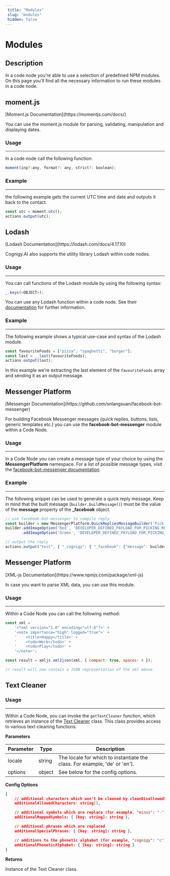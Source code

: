 ```yaml
---
 title: "Modules" 
 slug: "modules" 
 hidden: false 
---
```

# Modules

## Description
<div class="divider"></div>

In a code node you're able to use a selection of predefined NPM modules. 
On this page you'll find all the necessary information to run these modules in a code node.

## moment.js
<div class="divider"></div>
[Moment.js Documentation](https://momentjs.com/docs/)

You can use the moment.js module for parsing, validating, manipulation and displaying dates.

### Usage
---
In a code node call the following function:
```javaScript
moment(inp?:any, format?: any, strict?: boolean);
``` 

### Example
---
the following example gets the current UTC time and date and outputs it back to the contact.
```javaScript
const utc = moment.utc();
actions.output(utc);
``` 


## Lodash
<div class="divider"></div>
[Lodash Documentation](https://lodash.com/docs/4.17.10)

Cognigy.AI also supports the utility library Lodash within code nodes.

### Usage
---
You can call functions of the Lodash module by using the following syntax:
```javaScript
_.keys(<OBJECT>);
``` 
You can use any Lodash function within a code node. See their [documentation](https://lodash.com/docs/4.17.10) for further information.

### Example
---
The following example shows a typical use-case and syntax of the Lodash module.
```javaScript
const favouriteFoods = ["pizza", "spaghetti", "burger"];
const last = _.last(favouriteFoods);
actions.output(last);
``` 
In this example we're extracting the last element of the `favouriteFoods` array and sending it as an output message.

## Messenger Platform
<div class="divider"></div>
[Messenger Documentation](https://github.com/snlangsuan/facebook-bot-messenger)

For building Facebook Messenger messages (quick replies, buttons, lists, generic templates etc.) you can use the **facebook-bot-messenger** module within a Code Node.

### Usage
---
In a Code Node you can create a message type of your choice by using the **MessengerPlatform** namespace. For a list of possible message types, visit the [facebook-bot-messenger documentation](https://github.com/snlangsuan/facebook-bot-messenger).

### Example
---
The following snippet can be used to generate a quick reply message. Keep in mind that the built message (`builder.buildMessage()`) must be the value of the **message** property of the **_facebook** object. 
```javaScript
// use facebook-bot-messenger to compile reply
const builder = new MessengerPlatform.QuickRepliesMessageBuilder('Pick a color:');
builder.addImageOption('Red', 'DEVELOPER_DEFINED_PAYLOAD_FOR_PICKING_RED', 'https://cognigy.com/img/red.png')
       .addImageOption('Green', 'DEVELOPER_DEFINED_PAYLOAD_FOR_PICKING_GREEN', 'https://cognigy.com/img/green.png');

// output the reply
actions.output("test", { "_cognigy": { "_facebook": {"message": builder.buildMessage() }}});
``` 

## Messenger Platform
<div class="divider"></div>
[XML-js Documentation](https://www.npmjs.com/package/xml-js)

In case you want to parse XML data, you can use this module.

### Usage
---
Within a Code Node you can call the following method: 
```javaScript
const xml =
    '<?xml version="1.0" encoding="utf-8"?>' +
    '<note importance="high" logged="true">' +
    '    <title>Happy</title>' +
    '    <todo>Work</todo>' +
    '    <todo>Play</todo>' +
    '</note>';

const result = xmljs.xml2json(xml, { compact: true, spaces: 4 });

// result will now contain a JSON representation of the xml above
``` 

## Text Cleaner
<div class="divider"></div>

### Usage
---
Within a Code Node, you can invoke the `getTextCleaner` function, which retrieves an instance of the [Text Cleaner](../../../tools/text-cleaner.md) class. 
This class provides access to various text-cleaning functions.

**Parameters**

| Parameter | Type   | Description                                                                |
|-----------|--------|----------------------------------------------------------------------------|
| locale    | string | The locale for which to instantiate the class. For example, 'de' or 'en'). |
| options   | object | See below for the config options.                                          |


**Config Options**

```json
{
    // additional characters which won't be cleaned by cleanDisallowedSymbols
    additionalAllowedCharacters: string[], 

    // additional symbols which are replace (for example, "minus": "-")
    additionalMappedSymbols: { [key: string]: string }, 

    // additional phrases which are replaced
    additionalSpecialPhrases: { [key: string]: string }, 

    // additions to the phonetic alphabet (for example, "cognigy": "c")
    additionalPhoneticAlphabet: { [key: string]: string } 
}
```

**Returns**

Instance of the Text Cleaner class.